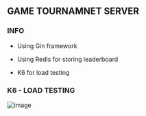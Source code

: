 ## GAME TOURNAMNET SERVER

### INFO

- Using Gin framework

- Using Redis for storing leaderboard

- K6 for load testing

### K6 - LOAD TESTING

![image](https://github.com/user-attachments/assets/b86d33a2-8cdd-406a-b6a6-cd2240201bdc)
